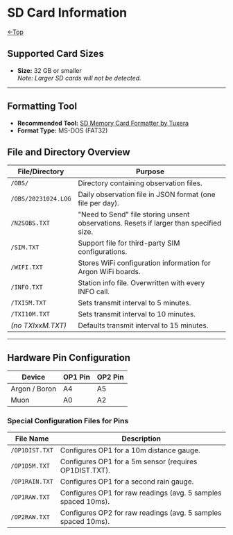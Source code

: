 # SD Card Information
[←Top](../README.md)<BR>
## Supported Card Sizes
- **Size:** 32 GB or smaller  
  *Note: Larger SD cards will not be detected.*

---

## Formatting Tool
- **Recommended Tool:** [SD Memory Card Formatter by Tuxera](https://www.sdcard.org/downloads/formatter/)  
- **Format Type:** MS-DOS (FAT32)

## File and Directory Overview

| File/Directory    | Purpose                                                                                  |
|-------------------|------------------------------------------------------------------------------------------|
| `/OBS/`           | Directory containing observation files.                                                 |
| `/OBS/20231024.LOG` | Daily observation file in JSON format (one file per day).                               |
| `/N2SOBS.TXT`     | "Need to Send" file storing unsent observations. Resets if larger than specified size.  |
| `/SIM.TXT`        | Support file for third-party SIM configurations.                                         |
| `/WIFI.TXT`       | Stores WiFi configuration information for Argon WiFi boards.                            |
| `/INFO.TXT`       | Station info file. Overwritten with every INFO call.                                     |
| `/TXI5M.TXT`      | Sets transmit interval to 5 minutes.                                                    |
| `/TXI10M.TXT`     | Sets transmit interval to 10 minutes.                                                   |
| *(no TXIxxM.TXT)* | Defaults transmit interval to 15 minutes.                                               |

---

## Hardware Pin Configuration

| Device           | OP1 Pin | OP2 Pin |
|------------------|---------|---------|
| Argon / Boron    | A4      | A5      |
| Muon             | A0      | A2      |

### Special Configuration Files for Pins

| File Name       | Description                                                 |
|-----------------|-------------------------------------------------------------|
| `/OP1DIST.TXT`  | Configures OP1 for a 10m distance gauge.                    |
| `/OP1D5M.TXT`   | Configures OP1 for a 5m sensor (requires OP1DIST.TXT).      |
| `/OP1RAIN.TXT`  | Configures OP1 for a second rain gauge.                     |
| `/OP1RAW.TXT`   | Configures OP1 for raw readings (avg. 5 samples spaced 10ms).|
| `/OP2RAW.TXT`   | Configures OP2 for raw readings (avg. 5 samples spaced 10ms).|

